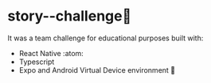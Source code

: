 # story--challenge:orange:
It was a team challenge for educational purposes built with:
 
- React Native :atom:
- Typescript
- Expo and Android Virtual Device environment :iphone:
